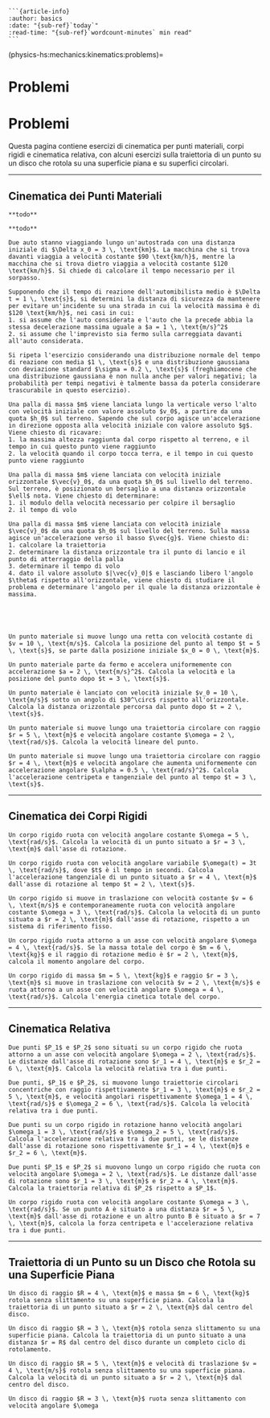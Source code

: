 ````{only} html
```{article-info}
:author: basics
:date: "{sub-ref}`today`"
:read-time: "{sub-ref}`wordcount-minutes` min read"
```
````

(physics-hs:mechanics:kinematics:problems)=
# Problemi

# Problemi

Questa pagina contiene esercizi di cinematica per punti materiali, corpi rigidi e cinematica relativa, con alcuni esercizi sulla traiettoria di un punto su un disco che rotola su una superficie piana e su superfici circolari.

---

## Cinematica dei Punti Materiali

```{exercise} Velocità media
**todo**
```
```{exercise} Velocità media vettore (su percorso chiuso)
**todo**
```
```{exercise}
Due auto stanno viaggiando lungo un'autostrada con una distanza iniziale di $\Delta x_0 = 3 \, \text{km}$. La macchina che si trova davanti viaggia a velocità costante $90 \text{km/h}$, mentre la macchina che si trova dietro viaggia a velocità costante $120 \text{km/h}$. Si chiede di calcolare il tempo necessario per il sorpasso.
```
```{exercise}
Supponendo che il tempo di reazione dell'automibilista medio è $\Delta t = 1 \, \text{s}$, si determini la distanza di sicurezza da mantenere per evitare un'incidente su una strada in cui la velocità massima è di $120 \text{km/h}$, nei casi in cui:
1. si assume che l'auto considerata e l'auto che la precede abbia la stessa decelerazione massima uguale a $a = 1 \, \text{m/s}^2$
2. si assume che l'imprevisto sia fermo sulla carreggiata davanti all'auto considerata.

```
```{exercise} 
Si ripeta l'esercizio considerando una distribuzione normale del tempo di reazione con media $1 \, \text{s}$ e una distribuzione gaussiana con deviazione standard $\sigma = 0.2 \, \text{s}$ (freghiamocene che una distribuzione gaussiana è non nulla anche per valori negativi; la probabilità per tempi negativi è talmente bassa da poterla considerare trascurabile in questo esercizio). 
```
```{exercise} 
Una palla di massa $m$ viene lanciata lungo la verticale verso l'alto con velocità iniziale con valore assoluto $v_0$, a partire da una quota $h_0$ sul terreno. Sapendo che sul corpo agisce un'accelerazione in direzione opposta alla velocità iniziale con valore assoluto $g$. Viene chiesto di ricavare:
1. la massima altezza raggiunta dal corpo rispetto al terreno, e il tempo in cui questo punto viene raggiunto
2. la velocità quando il corpo tocca terra, e il tempo in cui questo punto viene raggiunto
```
```{exercise}
Una palla di massa $m$ viene lanciata con velocità iniziale orizzontale $\vec{v}_0$, da una quota $h_0$ sul livello del terreno. Sul terreno, è posizionato un bersaglio a una distanza orizzontale $\ell$ nota. Viene chiesto di determinare:
1. il modulo della velocità necessario per colpire il bersaglio
2. il tempo di volo
```
```{exercise}
Una palla di massa $m$ viene lanciata con velocità iniziale $\vec{v}_0$ da una quota $h_0$ sul livello del terreno. Sulla massa agisce un'accelerazione verso il basso $\vec{g}$. Viene chiesto di:
1. calcolare la traiettoria
2. determinare la distanza orizzontale tra il punto di lancio e il punto di atterraggio della palla
3. determinare il tempo di volo
4. dato il valore assoluto $|\vec{v}_0|$ e lasciando libero l'angolo $\theta$ rispetto all'orizzontale, viene chiesto di studiare il problema e determinare l'angolo per il quale la distanza orizzontale è massima.
```
```{exercise} Moto circolare 1.
```
```{exercise} Moto circolare 2.
```
```{exercise} Moto circolare 3.
```
```{exercise} Forze centrali e coniche
```

```{exercise} Velocità di un Punto in Movimento Rettilineo Uniforme
Un punto materiale si muove lungo una retta con velocità costante di $v = 10 \, \text{m/s}$. Calcola la posizione del punto al tempo $t = 5 \, \text{s}$, se parte dalla posizione iniziale $x_0 = 0 \, \text{m}$.
```

```{exercise} Accelerazione di un Punto in Movimento Uniformemente Accelerato
Un punto materiale parte da fermo e accelera uniformemente con accelerazione $a = 2 \, \text{m/s}^2$. Calcola la velocità e la posizione del punto dopo $t = 3 \, \text{s}$.
```

```{exercise} Traiettoria di un Punto in Movimento Parabolico
Un punto materiale è lanciato con velocità iniziale $v_0 = 10 \, \text{m/s}$ sotto un angolo di $30^\circ$ rispetto all'orizzontale. Calcola la distanza orizzontale percorsa dal punto dopo $t = 2 \, \text{s}$.
```

```{exercise} Traiettoria di un Punto in Movimento Circolare Uniforme
Un punto materiale si muove lungo una traiettoria circolare con raggio $r = 5 \, \text{m}$ e velocità angolare costante $\omega = 2 \, \text{rad/s}$. Calcola la velocità lineare del punto.
```

```{exercise} Accelerazione di un Punto in Movimento Circolare Non Uniforme
Un punto materiale si muove lungo una traiettoria circolare con raggio $r = 4 \, \text{m}$ e velocità angolare che aumenta uniformemente con accelerazione angolare $\alpha = 0.5 \, \text{rad/s}^2$. Calcola l'accelerazione centripeta e tangenziale del punto al tempo $t = 3 \, \text{s}$.
```



---

## Cinematica dei Corpi Rigidi

```{exercise} Velocità di un Punto su un Corpo Rigido in Rotazione
Un corpo rigido ruota con velocità angolare costante $\omega = 5 \, \text{rad/s}$. Calcola la velocità di un punto situato a $r = 3 \, \text{m}$ dall'asse di rotazione.
```

```{exercise} Accelerazione di un Punto su un Corpo Rigido in Rotazione
Un corpo rigido ruota con velocità angolare variabile $\omega(t) = 3t \, \text{rad/s}$, dove $t$ è il tempo in secondi. Calcola l'accelerazione tangenziale di un punto situato a $r = 4 \, \text{m}$ dall'asse di rotazione al tempo $t = 2 \, \text{s}$.
```

```{exercise} Traiettoria di un Punto su un Corpo Rigido in Traslazione e Rotazione
Un corpo rigido si muove in traslazione con velocità costante $v = 6 \, \text{m/s}$ e contemporaneamente ruota con velocità angolare costante $\omega = 3 \, \text{rad/s}$. Calcola la velocità di un punto situato a $r = 2 \, \text{m}$ dall'asse di rotazione, rispetto a un sistema di riferimento fisso.
```

```{exercise} Momento Angolare di un Corpo Rigido
Un corpo rigido ruota attorno a un asse con velocità angolare $\omega = 4 \, \text{rad/s}$. Se la massa totale del corpo è $m = 6 \, \text{kg}$ e il raggio di rotazione medio è $r = 2 \, \text{m}$, calcola il momento angolare del corpo.
```

```{exercise} Energia Cinetica di un Corpo Rigido in Rotazione e Traslazione
Un corpo rigido di massa $m = 5 \, \text{kg}$ e raggio $r = 3 \, \text{m}$ si muove in traslazione con velocità $v = 2 \, \text{m/s}$ e ruota attorno a un asse con velocità angolare $\omega = 4 \, \text{rad/s}$. Calcola l'energia cinetica totale del corpo.
```

---

## Cinematica Relativa

```{exercise} Velocità Relativa di Due Punti su un Corpo Rigido
Due punti $P_1$ e $P_2$ sono situati su un corpo rigido che ruota attorno a un asse con velocità angolare $\omega = 2 \, \text{rad/s}$. Le distanze dall'asse di rotazione sono $r_1 = 4 \, \text{m}$ e $r_2 = 6 \, \text{m}$. Calcola la velocità relativa tra i due punti.
```

```{exercise} Velocità Relativa di Due Punti in Movimento Circolare
Due punti, $P_1$ e $P_2$, si muovono lungo traiettorie circolari concentriche con raggio rispettivamente $r_1 = 3 \, \text{m}$ e $r_2 = 5 \, \text{m}$, e velocità angolari rispettivamente $\omega_1 = 4 \, \text{rad/s}$ e $\omega_2 = 6 \, \text{rad/s}$. Calcola la velocità relativa tra i due punti.
```

```{exercise} Accelerazione Relativa di Due Punti su un Corpo Rigido
Due punti su un corpo rigido in rotazione hanno velocità angolari $\omega_1 = 3 \, \text{rad/s}$ e $\omega_2 = 5 \, \text{rad/s}$. Calcola l'accelerazione relativa tra i due punti, se le distanze dall'asse di rotazione sono rispettivamente $r_1 = 4 \, \text{m}$ e $r_2 = 6 \, \text{m}$.
```

```{exercise} Traiettoria Relativa di Due Punti su un Corpo Rigido
Due punti $P_1$ e $P_2$ si muovono lungo un corpo rigido che ruota con velocità angolare $\omega = 2 \, \text{rad/s}$. Le distanze dall'asse di rotazione sono $r_1 = 3 \, \text{m}$ e $r_2 = 4 \, \text{m}$. Calcola la traiettoria relativa di $P_2$ rispetto a $P_1$.
```

```{exercise} Forza Centripeta e Accelerazione Relativa
Un corpo rigido ruota con velocità angolare costante $\omega = 3 \, \text{rad/s}$. Se un punto A è situato a una distanza $r = 5 \, \text{m}$ dall'asse di rotazione e un altro punto B è situato a $r = 7 \, \text{m}$, calcola la forza centripeta e l'accelerazione relativa tra i due punti.
```

---

## Traiettoria di un Punto su un Disco che Rotola su una Superficie Piana

```{exercise} Traiettoria di un Punto su un Disco in Rotolamento
Un disco di raggio $R = 4 \, \text{m}$ e massa $m = 6 \, \text{kg}$ rotola senza slittamento su una superficie piana. Calcola la traiettoria di un punto situato a $r = 2 \, \text{m}$ dal centro del disco.
```

```{exercise} Traiettoria di un Punto su un Disco in Rotolamento Completo
Un disco di raggio $R = 3 \, \text{m}$ rotola senza slittamento su una superficie piana. Calcola la traiettoria di un punto situato a una distanza $r = R$ dal centro del disco durante un completo ciclo di rotolamento.
```

```{exercise} Velocità di un Punto su un Disco che Rotola
Un disco di raggio $R = 5 \, \text{m}$ e velocità di traslazione $v = 4 \, \text{m/s}$ rotola senza slittamento su una superficie piana. Calcola la velocità di un punto situato a $r = 2 \, \text{m}$ dal centro del disco.
```

```{exercise} Accelerazione di un Punto su un Disco in Rotolamento
Un disco di raggio $R = 3 \, \text{m}$ ruota senza slittamento con velocità angolare $\omega

```


